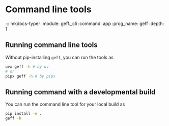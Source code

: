 # Command line tools 


::: mkdocs-typer
    :module: geff._cli
    :command: app
    :prog_name: geff
    :depth: 1

## Running command line tools

Without pip-installing `geff`, you can run the tools as 
```bash
uvx geff -h # by uv
# or 
pipx geff -h # by pipx
```

## Running command with a developmental build

You can run the command line tool for your local build as 

```bash
pip install -e .
geff -h
```